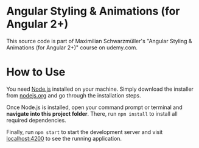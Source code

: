 # Angular Styling & Animations (for Angular 2+)

This source code is part of Maximilian Schwarzmüller's "Angular Styling & Animations (for Angular 2+)" course on udemy.com.

# How to Use

You need [Node.js](https://nodejs.org) installed on your machine. Simply download the installer from [nodejs.org](https://nodejs.org) and go through the installation steps.

Once Node.js is installed, open your command prompt or terminal and **navigate into this project folder**. There, run `npm install` to install all required dependencies.

Finally, run `npm start` to start the development server and visit [localhost:4200](http://localhost:4200) to see the running application.
